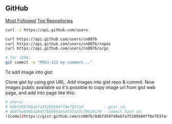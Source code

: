 GitHub
-

[Most Followed](https://github.com/search?utf8=%E2%9C%93&q=followers%3A%3E%3D10000&type=Users)
[Top Repositories](https://github.com/search?q=stars:%3E1&s=stars&type=Repositories)

````bash
curl -i https://api.github.com/users

curl https://api.github.com/users/cn007b
curl https://api.github.com/users/cn007b/repos
curl https://api.github.com/users/cn007b/orgs
````

````bash
# for JIRA:
git commit -m "PROJ-123 my comment..."
````
To add image into gist:

Clone gist by using gist URL.
Add images into gist repo & commit.
Now images public available so it's possible to copy image url from gist web page,
and add into page like this:

````sh
# where:
# 8dbfd59749ab7a75189584ff8ef837ad         - gist id.
# db97ba8d4b326447560562e54737ad7c70b24170 - commit hash id.
![code](https://gist.github.com/cn007b/8dbfd59749ab7a75189584ff8ef837ad/raw/db97ba8d4b326447560562e54737ad7c70b24170/1.png)
````
